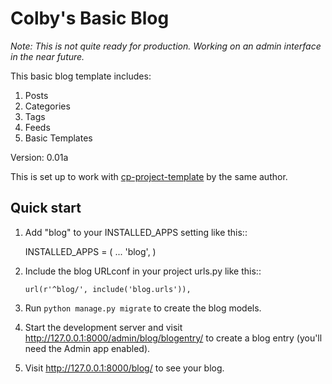 # Colby's Basic Blog

_Note: This is not quite ready for production. Working on an admin interface in the near future._

This basic blog template includes:

1. Posts
2. Categories
3. Tags
4. Feeds
5. Basic Templates

Version: 0.01a

This is set up to work with [cp-project-template](https://github.com/colbypalmer/cp-project-template "CP Project Template") by the same author.


Quick start
-----------

1. Add "blog" to your INSTALLED_APPS setting like this::

    INSTALLED_APPS = (
        ...
        'blog',
    )

2. Include the blog URLconf in your project urls.py like this::

    `url(r'^blog/', include('blog.urls')),`

3. Run `python manage.py migrate` to create the blog models.

4. Start the development server and visit http://127.0.0.1:8000/admin/blog/blogentry/
   to create a blog entry (you'll need the Admin app enabled).

5. Visit http://127.0.0.1:8000/blog/ to see your blog.